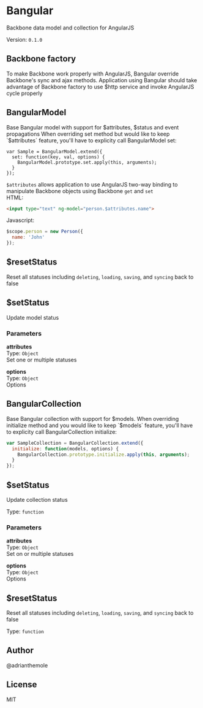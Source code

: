 
Bangular
===
  Backbone data model and collection for AngularJS  
  
Version: `0.1.0`  


Backbone factory
---

  To make Backbone work properly with AngularJS, Bangular override Backbone's sync and ajax methods. Application using Bangular should take advantage of Backbone factory to use $http service and invoke AngularJS cycle properly  
  

BangularModel
---

  Base Bangular model with support for $attributes, $status and event propagations When overriding set method but would like to keep  `$attributes` feature, you'll have to explicity call BangularModel set:  
  ```  
  var Sample = BangularModel.extend({  
    set: function(key, val, options) {  
      BangularModel.prototype.set.apply(this, arguments);  
    }  
  });  
  ```  
  
  `$attributes` allows application to use AngularJS two-way binding to manipulate Backbone objects using Backbone `get` and `set`  
  HTML:  
  ```html  
  <input type="text" ng-model="person.$attributes.name">  
  ```  
  
  Javascript:  
  ```javascript  
  $scope.person = new Person({  
    name: 'John'  
  });  
  ```  
  
  

$resetStatus
---

  Reset all statuses including `deleting`, `loading`, `saving`, and `syncing` back to false  
  

$setStatus
---

  Update model status  
  
  
### Parameters
**attributes**  
Type: `Object`  
Set one or multiple statuses  
  
**options**  
Type: `Object`  
Options  
  


BangularCollection
---

  Base Bangular collection with support for $models. When overriding initialize method and you would like to keep `$models` feature, you'll have to explicity call BangularCollection initialize:  
  ```javascript  
  var SampleCollection = BangularCollection.extend({  
    initialize: function(models, options) {  
      BangularCollection.prototype.initialize.apply(this, arguments);  
    }  
  });  
  ```  
  

$setStatus
---

  Update collection status  
  
Type: `function`  

### Parameters
**attributes**  
Type: `Object`  
Set on or multiple statuses  
  
**options**  
Type: `Object`  
Options  
  


$resetStatus
---

  Reset all statuses including `deleting`, `loading`, `saving`, and `syncing` back to false  
  
Type: `function`  

## Author
@adrianthemole
## License
MIT
